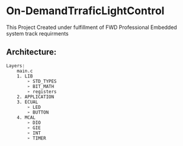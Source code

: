 # On-DemandTrraficLightControl
This Project Created under fulfillment of FWD Professional Embedded system track requirments 


## Architecture:
	Layers:
        main.c
        1. LIB
            ➢ STD_TYPES 
            ➢ BIT_MATH
            ➢ registers
        2. APPLICATION
        3. ECUAL
            ➢ LED
            ➢ BUTTON
        4. MCAL
            ➢ DIO
            ➢ GIE
            ➢ INT
            ➢ TIMER
	
	
	
	
	

